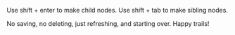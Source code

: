 Use shift + enter to make child nodes. Use shift + tab to make sibling nodes. 

No saving, no deleting, just refreshing, and starting over. Happy trails!
